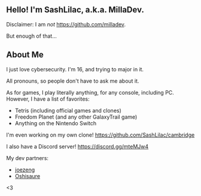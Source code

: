 ## Hello! I'm SashLilac, a.k.a. MillaDev.

Disclaimer: I am *not* https://github.com/milladev.

But enough of that...

## About Me

I just love cybersecurity. I'm 16, and trying to major in it.

All pronouns, so people don't have to ask me about it.

As for games, I play literally anything, for any console, including PC. However, I have a list of favorites:

- Tetris (including official games and clones)
- Freedom Planet (and any other GalaxyTrail game)
- Anything on the Nintendo Switch

I'm even working on my own clone! https://github.com/SashLilac/cambridge

I also have a Discord server! https://discord.gg/mteMJw4

My dev partners:
- [joezeng](https://github.com/joezeng)
- [Oshisaure](https://github.com/oshisaure)

<3

<!--
**SashLilac/SashLilac** is a ✨ _special_ ✨ repository because its `README.md` (this file) appears on your GitHub profile.

Here are some ideas to get you started:

- 🔭 I’m currently working on ...
- 🌱 I’m currently learning ...
- 👯 I’m looking to collaborate on ...
- 🤔 I’m looking for help with ...
- 💬 Ask me about ...
- 📫 How to reach me: ...
- 😄 Pronouns: ...
- ⚡ Fun fact: ...
-->
